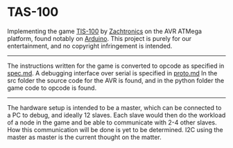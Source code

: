 # TAS-100
Implementing the game [TIS-100](http://store.steampowered.com/app/370360) by [Zachtronics](http://www.zachtronics.com/) on the AVR ATMega platform, found notably on [Arduino](https://www.arduino.cc/). 
This project is purely for our entertainment, and no copyright infringement is intended. 

-----------
The instructions written for the game is converted to opcode as specified in [spec.md](spec.md).
A debugging interface over serial is specified in [proto.md](proto.md)
In the src folder the source code for the AVR is found, and in the python folder the game code to opcode is found. 

-----------
The hardware setup is intended to be a master, which can be connected to a PC to debug, and ideally 12 slaves. 
Each slave would then do the workload of a node in the game and be able to communicate with 2-4 other slaves. 
How this communication will be done is yet to be determined. 
I2C using the master as master is the current thought on the matter. 
